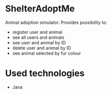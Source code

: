 # ShelterAdoptMe

Animal adoption simulator. Provides possibility to:
 - register user and animal
 - see all users and animals
 - see user and animal by ID
 - delete user and animal by ID
 - see animal selected by fur colour
 
 # Used technologies
 
 - Java
